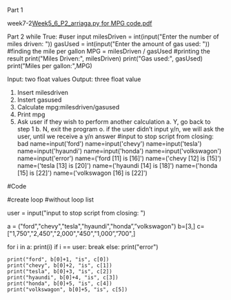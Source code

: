 Part 1

 week7-2[Week5_6_P2_arriaga.py for MPG code.pdf](https://github.com/Arriaga8022/week7-2/files/8612959/Week5_6_P2_arriaga.py.for.MPG.code.pdf)

Part 2
while True:
      #user input
      milesDriven = int(input("Enter the number of miles driven: "))
      gasUsed = int(input("Enter the amount of gas used: "))
      #finding the mile per gallon
      MPG = milesDriven / gasUsed
      #printing the result
      print("Miles Driven:", milesDriven)
      print("Gas used:", gasUsed)
      print("Miles per gallon:",MPG)

Input: two float values
Output: three float value
1.	Insert milesdriven
2.	Instert gasused
3.	Calculate mpg:milesdriven/gasused
4.	Print mpg
5.	Ask user if they wish to perform another calculation
a.	Y, go back to step 1
b.	N, exit the program
o.    if the user didn’t input y/n, we will ask the user, until we receive a y/n answer
#input to stop script from closing: bad
name=input('ford')
name=input('chevy')
name=input('tesla')
name=input('hyaundi')
name=input('honda')
name=input('volkswagon')
name=input('error')
name=('ford [11] is [16]')
name=('chevy [12] is [15]')
name=('tesla [13] is [20]')
name=('hyaundi [14] is [18]')
name=('honda [15] is [22]')
name=('volkswagon [16] is [22]')

#Code

#create loop
#without loop list

user = input("input to stop script from closing: ")

a = ("ford","chevy","tesla","hyaundi","honda”,”volkswagon")
b=[3,]
c=["1,750","2,450","2,000","450","1,000”,”700",]
    
for i in a:
    print(i)
    if i == user:
      break
else:
    print("error")

    print("ford", b[0]+1, "is", c[0])
    print("chevy", b[0]+2, "is", c[1])
    print("tesla", b[0]+3, "is", c[2])
    print("hyaundi", b[0]+4, "is", c[3])
    print("honda", b[0]+5, "is", c[4])
    print("volkswagon", b[0]+5, "is", c[5])
